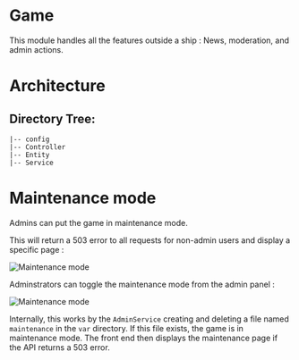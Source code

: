 # Game
This module handles all the features outside a ship : News, moderation, and admin actions.

# Architecture 

## Directory Tree:
    |-- config
    |-- Controller
    |-- Entity
    |-- Service

# Maintenance mode

Admins can put the game in maintenance mode. 

This will return a 503 error to all requests for non-admin users and display a specific page :

![Maintenance mode](https://gitlab.com/eternaltwin/mush/mush/uploads/db4375659dba5c7161902dfe5fedb8c1/Screenshot_2023-10-14_at_19-47-07_Mush_-_Humanity_s_last_ship_lost_in_space..._with_a_traitor_aboard_.png)

Adminstrators can toggle the maintenance mode from the admin panel :

![Maintenance mode](/uploads/5ab40d54ed47c9c4d818cc43b642371a/Screenshot_2023-10-14_at_19-58-11_Mush_-_Jeu_de_survie_dans_l_espace_Vous_êtes_le_seul_espoir_de_l_humanité__.png)

Internally, this works by the `AdminService` creating and deleting a file named `maintenance` in the `var` directory. If this file exists, the game is in maintenance mode. The front end then displays the maintenance page if the API returns a 503 error.

